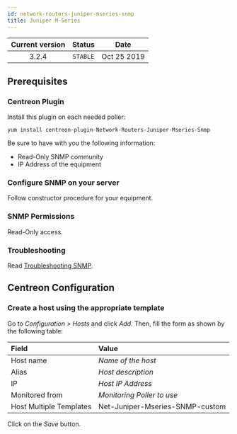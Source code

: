 ```yaml
---
id: network-routers-juniper-mseries-snmp
title: Juniper M-Series
---
```


| Current version | Status | Date |
| :-: | :-: | :-: |
| 3.2.4 | `STABLE` | Oct 25 2019 |

## Prerequisites

### Centreon Plugin

Install this plugin on each needed poller:

``` shell
yum install centreon-plugin-Network-Routers-Juniper-Mseries-Snmp
```

Be sure to have with you the following information:

  - Read-Only SNMP community
  - IP Address of the equipment

### Configure SNMP on your server

Follow constructor procedure for your equipment.

### SNMP Permissions

Read-Only access.

### Troubleshooting

Read [Troubleshooting SNMP](https://documentation.centreon.com/docs/centreon-plugins/en/latest/user/guide.html#snmp).

## Centreon Configuration

### Create a host using the appropriate template

Go to *Configuration \> Hosts* and click *Add*. Then, fill the form as shown by the following table:

| Field                   | Value                           |
| :---------------------- | :------------------------------ |
| Host name               | *Name of the host*              |
| Alias                   | *Host description*              |
| IP                      | *Host IP Address*               |
| Monitored from          | *Monitoring Poller to use*      |
| Host Multiple Templates | Net-Juniper-Mseries-SNMP-custom |

Click on the *Save* button.


